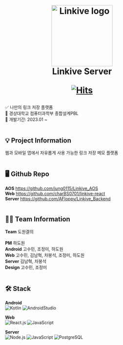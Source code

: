 <h1 align="center">
  <img alt="Linkive logo" src="https://user-images.githubusercontent.com/76805879/229301824-3f774e24-ceec-4444-a660-d5daf4c4bb22.png" width="200px"/><br/>
  Linkive Server
  
  [![Hits](https://hits.seeyoufarm.com/api/count/incr/badge.svg?url=https%3A%2F%2Fgithub.com%2FcharBS0701%2FLinkive_Backend&count_bg=%2379C83D&title_bg=%23555555&icon=&icon_color=%23E7E7E7&title=hits&edge_flat=false)](https://hits.seeyoufarm.com)
</h1>

<p align="left">✅ 나만의 링크 저장 플랫폼<br/>
🏢 경상대학교 컴퓨터과학부 종합설계PBL<br/>
📅 개발기간: 2023.01 ~<br/><br/></p>
  
## 💡 Project Information
<p align="left">웹과 모바일 앱에서 자유롭게 사용 가능한 링크 저장 메모 플랫폼<br/><br/></p>
  
## 🖥️ Github Repo
**AOS** https://github.com/jung0115/Linkive_AOS  
**Web** https://github.com/charBS0701/linkive-react  
**Server** https://github.com/AFloppy/Linkive_Backend  
<br/>
  
## 🧑‍💻 Team Information
<p align="left"><strong>Team</strong> 도원결의<br/><br/>
<strong>PM</strong>  하도원<br/>
<strong>Android</strong>  고수민, 조정미, 하도원<br/>
<strong>Web</strong>  고수민, 김남혁, 차봉석, 조정미, 하도원<br/>
<strong>Server</strong>  김남혁, 차봉석<br/>
<strong>Design</strong>  고수민, 조정미<br/><br/></p>
  
## 🛠️ Stack
**Android**  
![Kotlin](https://img.shields.io/badge/Kotlin-A333F1??style=plastic&logo=kotlin&logoColor=white)
![AndroidStudio](https://img.shields.io/badge/Android_Studio-3DDC84??style=plastic&logo=android&logoColor=white)
  
**Web**  
![React.js](https://img.shields.io/badge/React.js-black??style=plastic&logo=react&logoColor=61DAFB)
![JavaScript](https://img.shields.io/badge/JavaScript-F7DF1E??style=plastic&logo=javascript&logoColor=white)
  
**Server**  
![Node.js](https://img.shields.io/badge/Node.js-80BD01??style=plastic&logo=node.js&logoColor=white)
![JavaScript](https://img.shields.io/badge/JavaScript-F7DF1E??style=plastic&logo=javascript&logoColor=white)
![PostgreSQL](https://img.shields.io/badge/PostgreSQL-254C7E??style=plastic&logo=postgresql&logoColor=white)
